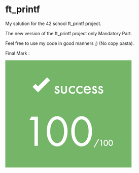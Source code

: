 # ft_printf

My solution for the 42 school ft_printf project.

The new version of the ft_printf project only Mandatory Part.

Feel free to use my code in good manners ;) (No copy pasta).

Final Mark :

![success](https://github.com/EniddeallA/ft_printf/blob/master/success.png)
